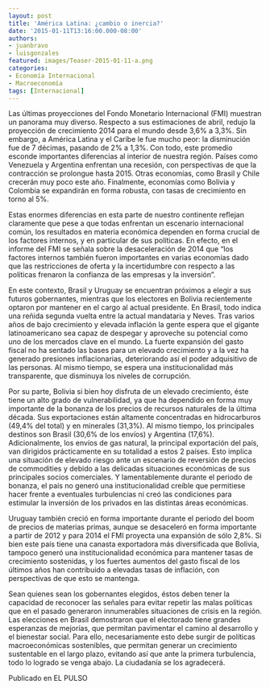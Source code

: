 ```yaml
---
layout: post
title: 'América Latina: ¿cambio o inercia?'
date: '2015-01-11T13:16:00.000-08:00'
authors:
- juanbravo
- luisgonzales
featured: images/Teaser-2015-01-11-a.png
categories:
- Economía Internacional
- Macroeconomía
tags: [Internacional]
---
```


Las últimas proyecciones del Fondo Monetario Internacional (FMI) muestran un panorama muy diverso. Respecto a sus estimaciones de abril, redujo la proyección de crecimiento 2014 para el mundo desde 3,6% a 3,3%. Sin embargo, a América Latina y el Caribe le fue mucho peor: la disminución fue de 7 décimas, pasando de 2% a 1,3%. Con todo, este promedio esconde importantes diferencias al interior de nuestra región. Países como Venezuela y Argentina enfrentan una recesión, con perspectivas de que la contracción se prolongue hasta 2015. Otras economías, como Brasil y Chile crecerán muy poco este año. Finalmente, economías como Bolivia y Colombia se expandirán en forma robusta, con tasas de crecimiento en torno al 5%.

Estas enormes diferencias en esta parte de nuestro continente reflejan claramente que pese a que todas enfrentan un escenario internacional común, los resultados en materia económica dependen en forma crucial de los factores internos, y en particular de sus políticas. En efecto, en el informe del FMI se señala sobre la desaceleración de 2014 que “los factores internos también fueron importantes en varias economías dado que las restricciones de oferta y la incertidumbre con respecto a las políticas frenaron la confianza de las empresas y la inversión”.

En este contexto, Brasil y Uruguay se encuentran próximos a elegir a sus futuros gobernantes, mientras que los electores en Bolivia recientemente optaron por mantener en el cargo al actual presidente. En Brasil, todo indica una reñida segunda vuelta entre la actual mandataria y Neves. Tras varios años de bajo crecimiento y elevada inflación la gente espera que el gigante latinoamericano sea capaz de despegar y aproveche su potencial como uno de los mercados clave en el mundo. La fuerte expansión del gasto fiscal no ha sentado las bases para un elevado crecimiento y a la vez ha generado presiones inflacionarias, deteriorando así el poder adquisitivo de las personas. Al mismo tiempo, se espera una institucionalidad más transparente, que disminuya los niveles de corrupción.

Por su parte, Bolivia si bien hoy disfruta de un elevado crecimiento, éste tiene un alto grado de vulnerabilidad, ya que ha dependido en forma muy importante de la bonanza de los precios de recursos naturales de la última década. Sus exportaciones están altamente concentradas en hidrocarburos (49,4% del total) y en minerales (31,3%). Al mismo tiempo, los principales destinos son Brasil (30,6% de los envíos) y Argentina (17,6%). Adicionalmente, los envíos de gas natural, la principal exportación del país, van dirigidos prácticamente en su totalidad a estos 2 países. Esto implica una situación de elevado riesgo ante un escenario de reversión de precios de commodities y debido a las delicadas situaciones económicas de sus principales socios comerciales. Y lamentablemente durante el periodo de bonanza, el país no generó una institucionalidad creíble que permitiese hacer frente a eventuales turbulencias ni creó las condiciones para estimular la inversión de los privados en las distintas áreas económicas.

Uruguay también creció en forma importante durante el periodo del boom de precios de materias primas, aunque se desaceleró en forma importante a partir de 2012 y para 2014 el FMI proyecta una expansión de sólo 2,8%. Si bien este país tiene una canasta exportadora más diversificada que Bolivia, tampoco generó una institucionalidad económica para mantener tasas de crecimiento sostenidas, y los fuertes aumentos del gasto fiscal de los últimos años han contribuido a elevadas tasas de inflación, con perspectivas de que esto se mantenga.  

Sean quienes sean los gobernantes elegidos, éstos deben tener la capacidad de reconocer las señales para evitar repetir las malas políticas que en el pasado generaron innumerables situaciones de crisis en la región. Las elecciones en Brasil demostraron que el electorado tiene grandes esperanzas de mejorías, que permitan pavimentar el camino al desarrollo y el bienestar social. Para ello, necesariamente esto debe surgir de políticas macroeconómicas sostenibles, que permitan generar un crecimiento sustentable en el largo plazo, evitando así que ante la primera turbulencia, todo lo logrado se venga abajo. La ciudadanía se los agradecerá.

Publicado en EL PULSO
